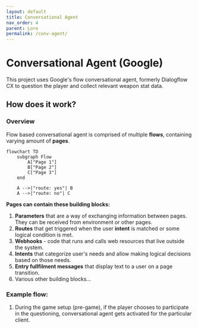 ```yaml
---
layout: default
title: Conversational Agent
nav_order: 4
parent: Lore
permalink: /conv-agent/
---
```


# **Conversational Agent (Google)**

This project uses Google's flow conversational agent, formerly Dialogflow CX to question the player and collect relevant weapon stat data.

## How does it work?

### Overview

Flow based conversational agent is comprised of multiple **flows**, containing varying amount of **pages**. 

```mermaid
flowchart TD
    subgraph Flow
        A["Page 1"]
        B["Page 2"]
        C["Page 3"]
    end

    A -->|"route: yes"| B
    A -->|"route: no"| C
```

**Pages can contain these building blocks:**
1. **Parameters** that are a way of exchanging information between pages. They can be received from environment or other pages.
2. **Routes** that get triggered when the user **intent** is matched or some logical condition is met.
3. **Webhooks** - code that runs and calls web resources that live outside the system.
4. **Intents** that categorize user's needs and allow making logical decisions based on those needs.
5. **Entry fullfilment messages** that display text to a user on a page transition.
6. Various other building blocks...

### Example flow:

1. During the game setup (pre-game), if the player chooses to participate in the questioning, conversational agent gets activated for the particular client.

